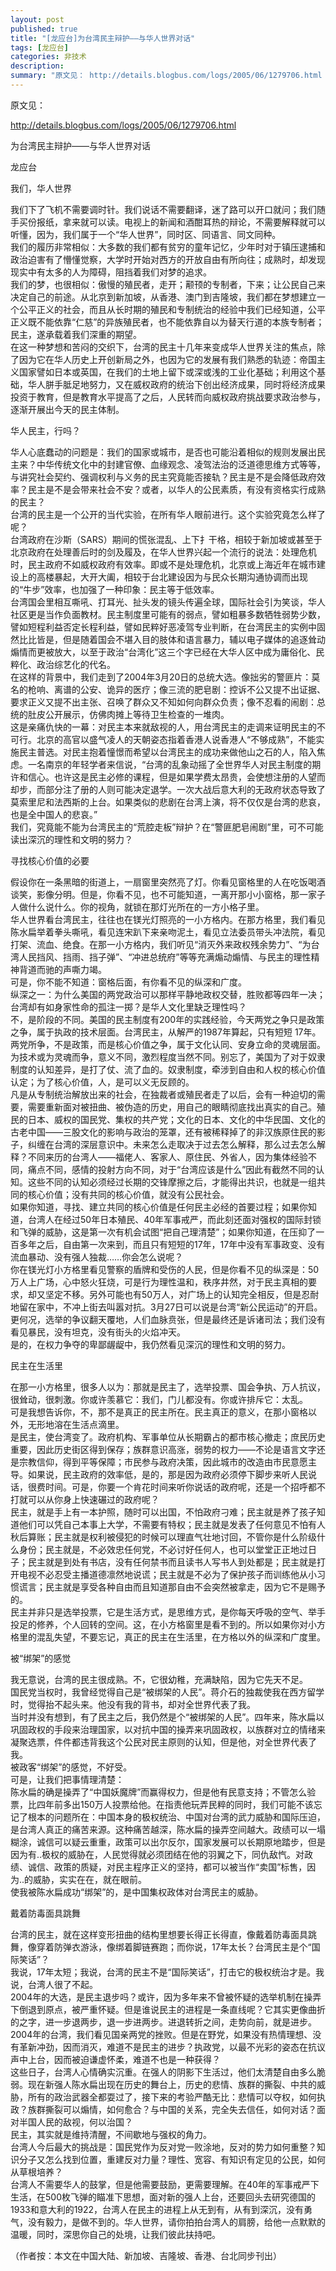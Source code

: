 ```yaml
---
layout: post
published: true
title: "[龙应台]为台湾民主辩护——与华人世界对话"
tags: [龙应台]
categories: 非技术    
description: 
summary: "原文见： http://details.blogbus.com/logs/2005/06/1279706.html 为台湾民主辩护——与华人世界对话 龙应台 我们，华人世界 我们下了飞机不需要调时针。我们说话不需要翻译，迷了路可以开口就问；"
---
```

原文见：  
  
http://details.blogbus.com/logs/2005/06/1279706.html  
  
为台湾民主辩护——与华人世界对话  
  
龙应台  
  
我们，华人世界  
  
我们下了飞机不需要调时针。我们说话不需要翻译，迷了路可以开口就问；我们随手买份报纸，拿来就可以读。电视上的新闻和酒酣耳热的辩论，不需要解释就可以听懂，因为，我们属于一个“华人世界”，同时区、同语言、同文同种。  
我们的履历非常相似：大多数的我们都有贫穷的童年记忆，少年时对于镇压逮捕和政治迫害有了懵懂觉察，大学时开始对西方的开放自由有所向往；成熟时，却发现现实中有太多的人为障碍，阻挡着我们对梦的追求。  
我们的梦，也很相似：傲慢的殖民者，走开；颟顸的专制者，下来；让公民自己来决定自己的前途。从北京到新加坡，从香港、澳门到吉隆坡，我们都在梦想建立一个公平正义的社会，而且从长时期的殖民和专制统治的经验中我们已经知道，公平正义既不能依靠“仁慈”的异族殖民者，也不能依靠自以为替天行道的本族专制者；民主，遂承载着我们深重的期望。  
在这一种梦想和苦闷的交织下，台湾的民主十几年来变成华人世界关注的焦点，除了因为它在华人历史上开创新局之外，也因为它的发展有我们熟悉的轨迹：帝国主义国家譬如日本或英国，在我们的土地上留下或深或浅的工业化基础；利用这个基础，华人胼手胝足地努力，又在威权政府的统治下创出经济成果，同时将经济成果投资于教育，但是教育水平提高了之后，人民转而向威权政府挑战要求政治参与，逐渐开展出今天的民主体制。  
  
华人民主，行吗？  
  
华人心底蠢动的问题是：我们的国家或城市，是否也可能沿着相似的规则发展出民主来？中华传统文化中的封建官僚、血缘观念、凌驾法治的泛道德思维方式等等，与讲究社会契约、强调权利与义务的民主究竟能否接轨？民主是不是会降低政府效率？民主是不是会带来社会不安？或者，以华人的公民素质，有没有资格实行成熟的民主？  
台湾的民主是一个公开的当代实验，在所有华人眼前进行。这个实验究竟怎么样了呢？  
台湾政府在沙斯（SARS）期间的慌张混乱、上下扌干格，相较于新加坡或甚至于北京政府在处理善后时的剑及履及，在华人世界兴起一个流行的说法：处理危机时，民主政府不如威权政府有效率。即或不是处理危机，北京或上海近年在城市建设上的高楼暴起，大开大阖，相较于台北建设因为与民众长期沟通协调而出现的“牛步”效率，也加强了一种印象：民主等于低效率。  
台湾国会里相互嘶吼、打耳光、扯头发的镜头传遍全球，国际社会引为笑谈，华人社区更是当作负面教材。民主制度里可能有的弱点，譬如粗暴多数牺牲弱势少数，譬如短程利益否定长程利益，譬如民粹好恶凌驾专业判断，在台湾民主的实例中固然比比皆是，但是随着国会不堪入目的肢体和语言暴力，辅以电子媒体的追逐耸动煽情而更被放大，以至于政治“台湾化”这三个字已经在大华人区中成为庸俗化、民粹化、政治综艺化的代名。  
在这样的背景中，我们走到了2004年3月20日的总统大选。像拙劣的警匪片：莫名的枪响、离谱的公安、诡异的医疗；像三流的肥皂剧：控诉不公又提不出证据、要求正义又提不出主张、召唤了群众又不知如何向群众负责；像不忍看的闹剧：总统的肚皮公开展示，仿佛肉摊上等待卫生检查的一堆肉。  
这是亲痛仇快的一幕：对民主本来就敌视的人，用台湾民主的走调来证明民主的不可行。北京的高官以盛气凌人的天朝姿态指着香港人说香港人“不够成熟”，不能实施民主普选。对民主抱着憧憬而希望以台湾民主的成功来做他山之石的人，陷入焦虑。一名南京的年轻学者来信说，“台湾的乱象动摇了全世界华人对民主制度的期许和信心。也许这是民主必修的课程，但是如果学费太昂贵，会使想注册的人望而却步，而部分注了册的人则可能决定退学。一次大战后意大利的无政府状态导致了莫索里尼和法西斯的上台。如果类似的悲剧在台湾上演，将不仅仅是台湾的悲哀，也是全中国人的悲哀。”  
我们，究竟能不能为台湾民主的“荒腔走板”辩护？在“警匪肥皂闹剧”里，可不可能读出深沉的理性和文明的努力？  
  
寻找核心价值的必要  
  
假设你在一条黑暗的街道上，一扇窗里突然亮了灯。你看见窗格里的人在吃饭喝酒谈笑，影像分明。但是，你看不见，也不可能知道，一离开那小小窗格，那一家子人做什么说什么。你的视角，就锁在那灯光所在的一方小格子里。  
华人世界看台湾民主，往往也在镁光灯照亮的一小方格内。在那方格里，我们看见陈水扁举着拳头嘶吼，看见连宋趴下来亲吻泥土，看见立法委员带头冲法院，看见打架、流血、绝食。在那一小方格内，我们听见“消灭外来政权残余势力”、“为台湾人民挡风、挡雨、挡子弹”、“冲进总统府”等等充满煽动煽情、与民主的理性精神背道而驰的声嘶力竭。  
可是，你不能不知道：窗格后面，有你看不见的纵深和广度。  
纵深之一：为什么美国的两党政治可以那样平静地政权交替，胜败都等四年一决；台湾却有如身家性命的孤注一掷？是华人文化里缺乏理性吗？  
不，是阶段的不同。美国的民主制度有200年的实践经验，今天两党之争只是政策之争，属于执政的技术层面。台湾民主，从解严的1987年算起，只有短短 17年。两党所争，不是政策，而是核心价值之争，属于文化认同、安身立命的灵魂层面。为技术或为灵魂而争，意义不同，激烈程度当然不同。别忘了，美国为了对于奴隶制度的认知差异，是打了仗、流了血的。奴隶制度，牵涉到自由和人权的核心价值认定；为了核心价值，人，是可以义无反顾的。  
凡是从专制统治解放出来的社会，在独裁者或殖民者走了以后，会有一种迫切的需要，需要重新面对被扭曲、被伪造的历史，用自己的眼睛彻底找出真实的自己。殖民的日本、威权的国民党、集权的共产党；文化的日本、文化的中华民国、文化的古老中国——三股文化的影响与政治的笼罩，还有被稀释掉了的非汉族原住民的影子，纠缠在台湾的深层意识中。未来怎么走取决于过去怎么解释，那么过去怎么解释？不同来历的台湾人——福佬人、客家人、原住民、外省人，因为集体经验不同，痛点不同，感情的投射方向不同，对于“台湾应该是什么”因此有截然不同的认知。这些不同的认知必须经过长期的交锋摩擦之后，才能得出共识，也就是一组共同的核心价值；没有共同的核心价值，就没有公民社会。  
如果你知道，寻找、建立共同的核心价值是任何民主必经的首要过程；如果你知道，台湾人在经过50年日本殖民、40年军事戒严，而此刻还面对强权的国际封锁和飞弹的威胁，这是第一次有机会试图“把自己理清楚”；如果你知道，在压抑了一百多年之后，自由第一次来到，而且只有短短的17年，17年中没有军事政变、没有流血暴动、没有强人独裁……你会怎么说呢？  
你在镁光灯小方格里看见警察的盾牌和受伤的人民，但是你看不见的纵深是：50万人上广场，心中怒火狂烧，可是行为理性温和，秩序井然，对于民主真相的要求，却又坚定不移。另外可能也有50万人，对广场上的认知完全相反，但是忍耐地留在家中，不冲上街去叫嚣对抗。3月27日可以说是台湾“新公民运动”的开启。  
更何况，选举的争议翻天覆地，人们血脉贲张，但是最终还是诉诸司法；我们没有看见暴民，没有坦克，没有街头的火焰冲天。  
是的，在权力争夺的卑鄙龌龊中，我仍然看见深沉的理性和文明的努力。  
  
民主在生活里  
  
在那一小方格里，很多人以为：那就是民主了，选举投票、国会争执、万人抗议，很耸动，很刺激。你或许羡慕它：我们，门儿都没有。你或许排斥它：太乱。  
可是我想告诉你，不，那不是真正的民主所在。民主真正的意义，在那小窗格以外，无形地溶在生活点滴里。  
是民主，使台湾变了。政府机构、军事单位从长期霸占的都市核心撤走；庶民历史重要，因此历史街区得到保存；族群意识高涨，弱势的权力——不论是语言文字还是宗教信仰，得到平等保障；市民参与政府决策，因此城市的改造由市民意愿主导。如果说，民主政府的效率低，是的，那是因为政府必须停下脚步来听人民说话，很费时间。可是，你要一个肯花时间来听你说话的政府呢，还是一个招呼都不打就可以从你身上快速碾过的政府呢？  
民主，就是手上有一本护照，随时可以出国，不怕政府刁难；民主就是养了孩子知道他们可以凭自己本事上大学，不需要有特权；民主就是发表了任何意见不怕有人秋后算账；民主就是权利被侵犯的时候可以理直气壮地讨回，不管你是什么阶级什么身份；民主就是，不必效忠任何党，不必讨好任何人，也可以堂堂正正地过日子；民主就是到处有书店，没有任何禁书而且读书人写书人到处都是；民主就是打开电视不必忍受主播道德凛然地说谎；民主就是不必为了保护孩子而训练他从小习惯谎言；民主就是享受各种自由而且知道那自由不会突然被拿走，因为它不是赐予的。  
民主并非只是选举投票，它是生活方式，是思维方式，是你每天呼吸的空气、举手投足的修养，个人回转的空间。这，在小方格窗里是看不到的。所以如果你对小方格里的混乱失望，不要忘记，真正的民主在生活里，在方格以外的纵深和广度里。  
  
被“绑架”的感觉  
  
我无意说，台湾的民主很成熟。不，它很幼稚，充满缺陷，因为它先天不足。  
国民党当权时，我曾经觉得自己是“被绑架的人民”。蒋介石的独裁使我在西方留学时，觉得抬不起头来。他没有我的背书，却对全世界代表了我。  
当时并没有想到，有了民主之后，我仍然是个“被绑架的人民”。四年来，陈水扁以巩固政权的手段来治理国家，以对抗中国的操弄来巩固政权，以族群对立的情绪来凝聚选票，件件都违背我这个公民对民主原则的认知，但是他，对全世界代表了我。  
被政客“绑架”的感觉，不好受。  
可是，让我们把事情理清楚：  
陈水扁的确是操弄了“中国妖魔牌”而赢得权力，但是他有民意支持；不管怎么验票，比四年前多出150万人投票给他。在指责他玩弄民粹的同时，我们可能不该忘记了根本的问题所在：中国本身的极权统治、中国对台湾的武力威胁和国际压迫，是台湾人真正的痛苦来源。这种痛苦越深，陈水扁的操弄空间越大。政绩可以一塌糊涂，诚信可以疑云重重，政策可以出尔反尔，国家发展可以长期原地踏步，但是因为有..极权的威胁在，人民觉得就必须团结在他的羽翼之下，同仇敌忾。对政绩、诚信、政策的质疑，对民主程序正义的坚持，都可以被当作“卖国”标售，因为..的威胁，实实在在，就在眼前。  
使我被陈水扁成功“绑架”的，是中国集权政体对台湾民主的威胁。  
  
戴着防毒面具跳舞  
  
台湾的民主，就在这样变形扭曲的结构里想要长得正长得直，像戴着防毒面具跳舞，像穿着防弹衣游泳，像绑着脚链赛跑；而你说，17年太长？台湾民主是个“国际笑话”？  
我说，17年太短；我说，台湾的民主不是“国际笑话”，打击它的极权统治才是。我说，台湾人很了不起。  
2004年的大选，是民主退步吗？或许，因为多年来不曾被怀疑的选举机制在操弄下倒退到原点，被严重怀疑。但是谁说民主的进程是一条直线呢？它其实更像曲折的之字，进一步退两步，退一步进两步。进退转折之间，走势向前，就是进步。2004年的台湾，我们看见国亲两党的挫败。但是在野党，如果没有热情理想、没有革新冲劲，因而消灭，难道不是民主的进步？执政党，以最不光彩的姿态在抗议声中上台，因而被迫谦虚怀柔，难道不也是一种获得？  
这些日子，台湾人心情确实沉重。在强人的阴影下生活过，他们太清楚自由多么脆弱。现在新强人陈水扁出现在历史的舞台上，历史的悲情、族群的撕裂、中共的威胁，所有的政治武器全都耍过了，接下来的考验严酷无比：悲情可以夺权，如何执政？族群撕裂可以煽情，如何愈合？与中国的关系，完全失去信任，如何对话？面对半国人民的敌视，何以治国？  
民主，其实就是维持清醒，不间歇地与强权的角力。  
台湾人今后最大的挑战是：国民党作为反对党一败涂地，反对的势力如何重整？知识分子又怎么找到位置，重建反对力量？理性、宽容、有知识有定见的公民，如何从草根培养？  
台湾人不需要华人的鼓掌，但是他需要鼓励，更需要理解。在40年的军事戒严下生活，在500枚飞弹的瞄准下思想，面对新的强人上台，还要回头去研究德国的1933和意大利的1922，台湾人在民主的进程上从无到有，从有到深沉，没有勇气，没有毅力，是做不到的。华人世界，请你拍拍台湾人的肩膀，给他一点默默的温暖，同时，深思你自己的处境，让我们彼此扶持吧。  
  
（作者按：本文在中国大陆、新加坡、吉隆坡、香港、台北同步刊出）